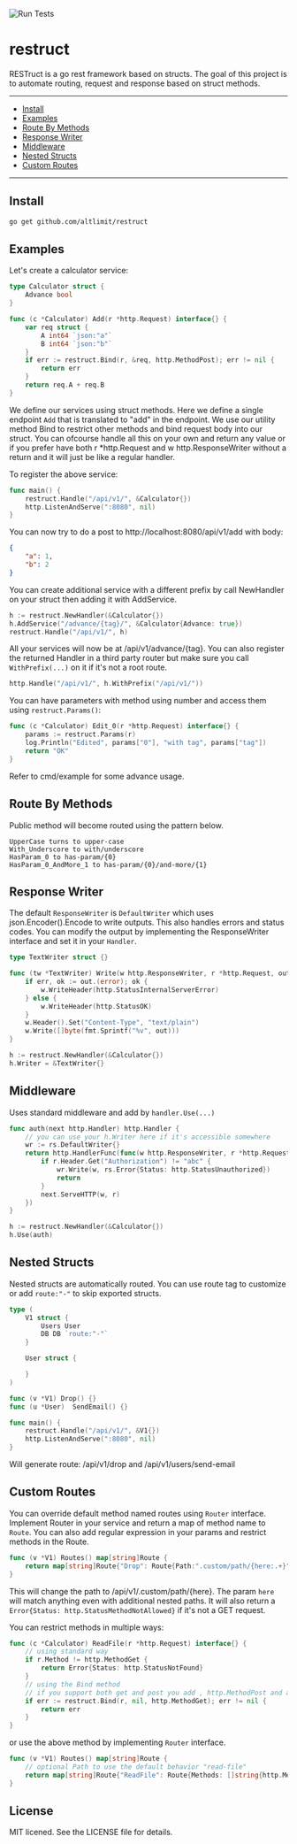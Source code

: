 ![Run Tests](https://github.com/altlimit/restruct/actions/workflows/run-tests.yaml/badge.svg)

# restruct

RESTruct is a go rest framework based on structs. The goal of this project is to automate routing, request and response based on struct methods.

---
* [Install](#install)
* [Examples](#examples)
* [Route By Methods](#route-by-methods)
* [Response Writer](#response-writer)
* [Middleware](#middleware)
* [Nested Structs](#nested-structs)
* [Custom Routes](#custom-routes)
---

## Install

```sh
go get github.com/altlimit/restruct
```

## Examples

Let's create a calculator service:

```go
type Calculator struct {
    Advance bool
}

func (c *Calculator) Add(r *http.Request) interface{} {
    var req struct {
        A int64 `json:"a"`
        B int64 `json:"b"`
    }
    if err := restruct.Bind(r, &req, http.MethodPost); err != nil {
        return err
    }
    return req.A + req.B
}
```

We define our services using struct methods. Here we define a single endpoint `Add` that is translated to "add" in the endpoint. We use our utility method Bind to restrict other methods and bind request body into our struct. You can ofcourse handle all this on your own and return any value or if you prefer have both r *http.Request and w http.ResponseWriter without a return and it will just be like a regular handler.

To register the above service:

```go
func main() {
	restruct.Handle("/api/v1/", &Calculator{})
	http.ListenAndServe(":8080", nil)
}
```

You can now try to do a post to http://localhost:8080/api/v1/add with body:

```json
{
    "a": 1,
    "b": 2
}
```

You can create additional service with a different prefix by call NewHandler on your struct then adding it with AddService.

```go
h := restruct.NewHandler(&Calculator{})
h.AddService("/advance/{tag}/", &Calculator{Advance: true})
restruct.Handle("/api/v1/", h)
```

All your services will now be at /api/v1/advance/{tag}. You can also register the returned Handler in a third party router but make sure you call `WithPrefix(...)` on it if it's not a root route.

```go
http.Handle("/api/v1/", h.WithPrefix("/api/v1/"))
```

You can have parameters with method using number and access them using `restruct.Params()`:

```go
func (c *Calculator) Edit_0(r *http.Request) interface{} {
    params := restruct.Params(r)
    log.Println("Edited", params["0"], "with tag", params["tag"])
    return "OK"
}
```

Refer to cmd/example for some advance usage.

## Route By Methods

Public method will become routed using the pattern below.

```
UpperCase turns to upper-case
With_Underscore to with/underscore
HasParam_0 to has-param/{0}
HasParam_0_AndMore_1 to has-param/{0}/and-more/{1}
```

## Response Writer

The default `ResponseWriter` is `DefaultWriter` which uses json.Encoder().Encode to write outputs. This also handles errors and status codes. You can modify the output by implementing the ResponseWriter interface and set it in your `Handler`.

```go
type TextWriter struct {}

func (tw *TextWriter) Write(w http.ResponseWriter, r *http.Request, out interface{}) {
    if err, ok := out.(error); ok {
        w.WriteHeader(http.StatusInternalServerError)
    } else {
        w.WriteHeader(http.StatusOK)
    }
    w.Header().Set("Content-Type", "text/plain")
    w.Write([]byte(fmt.Sprintf("%v", out)))
}

h := restruct.NewHandler(&Calculator{})
h.Writer = &TextWriter{}
```

## Middleware

Uses standard middleware and add by `handler.Use(...)`

```go
func auth(next http.Handler) http.Handler {
    // you can use your h.Writer here if it's accessible somewhere
	wr := rs.DefaultWriter{}
	return http.HandlerFunc(func(w http.ResponseWriter, r *http.Request) {
		if r.Header.Get("Authorization") != "abc" {
			wr.Write(w, rs.Error{Status: http.StatusUnauthorized})
			return
		}
		next.ServeHTTP(w, r)
	})
}

h := restruct.NewHandler(&Calculator{})
h.Use(auth)
```

## Nested Structs

Nested structs are automatically routed. You can use route tag to customize or add `route:"-"` to skip exported structs.

```go
type (
    V1 struct {
        Users User
        DB DB `route:"-"`
    }

    User struct {

    }
)

func (v *V1) Drop() {}
func (u *User)  SendEmail() {}

func main() {
    restruct.Handle("/api/v1/", &V1{})
    http.ListenAndServe(":8080", nil)
}
```

Will generate route: /api/v1/drop and /api/v1/users/send-email

## Custom Routes

You can override default method named routes using `Router` interface. Implement Router in your service and return a map of method name to `Route`. You can also add regular expression in your params and restrict methods in the Route.

```go
func (v *V1) Routes() map[string]Route {
    return map[string]Route{"Drop": Route{Path:".custom/path/{here:.+}", Methods: []string{http.MethodGet}}}
}
```

This will change the path to /api/v1/.custom/path/{here}. The param `here` will match anything even with additional nested paths. It will also return a `Error{Status: http.StatusMethodNotAllowed}` if it's not a GET request.

You can restrict methods in multiple ways:

```go
func (c *Calculator) ReadFile(r *http.Request) interface{} {
    // using standard way
    if r.Method != http.MethodGet {
        return Error{Status: http.StatusNotFound}
    }
    // using the Bind method
    // if you support both get and post you add , http.MethodPost and a pointer to struct to bind request body.
    if err := restruct.Bind(r, nil, http.MethodGet); err != nil {
        return err
    }
}
```

or use the above method by implementing `Router` interface.

```go
func (v *V1) Routes() map[string]Route {
    // optional Path to use the default behavior "read-file"
    return map[string]Route{"ReadFile": Route{Methods: []string{http.MethodGet}}}
}
```

## License

MIT licened. See the LICENSE file for details.
